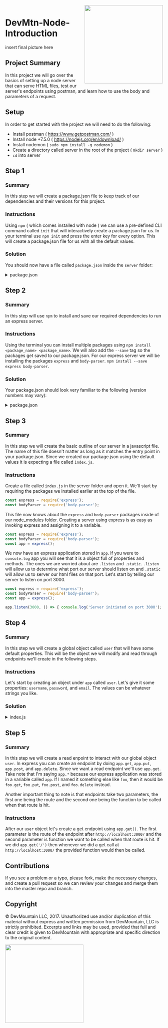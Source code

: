 <img src="https://devmounta.in/img/logowhiteblue.png" width="250" align="right">


# DevMtn-Node-Introduction
insert final picture here

## Project Summary
In this project we will go over the basics of setting up a node server that can serve HTML files, test our server's endpoints using postman, and learn how to use the body and parameters of a request.

## Setup
In order to get started with the project we will need to do the following:
* Install postman ( https://www.getpostman.com/ )
* Install node +7.5.0 ( https://nodejs.org/en/download/ )
* Install nodemon ( `sudo npm install -g nodemon` )
* Create a directory called server in the root of the project ( `mkdir server` )
* `cd` into server

## Step 1
### Summary
In this step we will create a package.json file to keep track of our dependencies and their versions for this project.

### Instructions
Using `npm` ( which comes installed with node ) we can use a pre-defined CLI command called `init` that will interactively create a package.json for us. In your terminal use `npm init` and press the enter key for every option. This will create a package.json file for us with all the default values.

### Solution
You should now have a file called `package.json` inside the `server` folder:
<details>
<summary> package.json </summary>

```javascript
{
  "name": "server",
  "version": "1.0.0",
  "description": "",
  "main": "index.js",
  "scripts": {
    "test": "echo \"Error: no test specified\" && exit 1"
  },
  "author": "",
  "license": "ISC"
}
```
</details>

## Step 2
### Summary
In this step will use `npm` to install and save our required dependencies to run an express server.

### Instructions
Using the terminal you can install multiple packages using `npm install <package_name> <package_name>`. We will also add the `--save` tag so the packages get saved to our package.json. For our express server we will be installing the packages `express` and `body-parser`. `npm install --save express body-parser`.

### Solution
Your package.json should look very familiar to the following (version numbers may vary):
<details>
<summary> package.json </summary>

```javascript
{
  "name": "server",
  "version": "1.0.0",
  "description": "",
  "main": "index.js",
  "scripts": {
    "test": "echo \"Error: no test specified\" && exit 1"
  },
  "author": "",
  "license": "ISC",
  "dependencies": {
    "body-parser": "^1.17.1",
    "express": "^4.15.2"
  }
}
```
</details>

## Step 3
### Summary
In this step we will create the basic outline of our server in a javascript file. The name of this file doesn't matter as long as it matches the entry point in your package.json. Since we created our package.json using the default values it is expecting a file called `index.js`.

### Instructions
Create a file called `index.js` in the server folder and open it. We'll start by requiring the packages we installed earlier at the top of the file.

```javascript
const express = require('express');
const bodyParser = require('body-parser');
```

This file now knows about the `express` and `body-parser` packages inside of our node_modules folder. Creating a server using express is as easy as invoking express and assigning it to a variable.

```javascript
const express = require('express');
const bodyParser = require('body-parser');
const app = express();
```

We now have an express application stored in `app`. If you were to `console.log` app you will see that it is a object full of properties and methods. The ones we are worried about are `.listen` and `.static`. `.listen` will allow us to determine what port our server should listen on and `.static` will allow us to server our html files on that port. Let's start by telling our server to listen on port 3000.

```javascript
const express = require('express');
const bodyParser = require('body-parser');
const app = express();

app.listen(3000, () => { console.log('Server initiated on port 3000'); });
```

## Step 4
### Summary
In this step we will create a global object called `user` that will have some default properties. This will be the object we will modify and read through endpoints we'll create in the following steps.

### Instructions
Let's start by creating an object under `app` called `user`. Let's give it some properties: `username`, `password`, and `email`. The values can be whatever strings you like.

### Solution
<details>
<summary> index.js </summary>

```javascript
const express = require('express');
const bodyParser = require('body-parser');
const app = express();

const user = {
  username: 'dev',
  password: 'mountain',
  email: 'dev@mountain.com'
};

app.listen(3000, () => { console.log('Server initiated on port 3000'); });
```
</details>

## Step 5
### Summary
In this step we will create a read enpoint to interact with our global object `user`. In express you can create an endpoint by doing `app.get`, `app.put`, `app.post`, and `app.delete`. Since we want a read endpoint we'll use `app.get`. Take note that I'm saying `app.*` because our express application was stored in a variable called `app`. If I named it something else like `foo`, then it would be `foo.get`, `foo.put`, `foo.post`, and `foo.delete` instead.

Another important thing to note is that endpoints take two parameters, the first one being the route and the second one being the function to be called when that route is hit.

### Instructions
After our `user` object let's create a get endpoint using `app.get()`. The first parameter is the route of the endpoint after `http://localhost:3000/` and the second parameter is function we want to be called when that route is hit. If we did `app.get('/')` then whenever we did a get call at `http://localhost:3000/` the provided function would then be called.


## Contributions
If you see a problem or a typo, please fork, make the necessary changes, and create a pull request so we can review your changes and merge them into the master repo and branch.

## Copyright
© DevMountain LLC, 2017. Unauthorized use and/or duplication of this material without express and written permission from DevMountain, LLC is strictly prohibited. Excerpts and links may be used, provided that full and clear credit is given to DevMountain with appropriate and specific direction to the original content.

<img src="https://devmounta.in/img/logowhiteblue.png" width="250">


